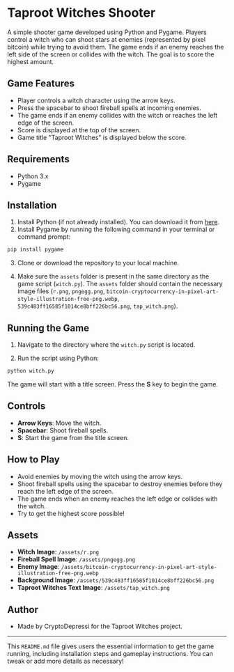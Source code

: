 
# Taproot Witches Shooter

A simple shooter game developed using Python and Pygame. Players control a witch who can shoot stars at enemies (represented by pixel bitcoin) while trying to avoid them. The game ends if an enemy reaches the left side of the screen or collides with the witch. The goal is to score the highest amount.

## Game Features
- Player controls a witch character using the arrow keys.
- Press the spacebar to shoot fireball spells at incoming enemies.
- The game ends if an enemy collides with the witch or reaches the left edge of the screen.
- Score is displayed at the top of the screen.
- Game title "Taproot Witches" is displayed below the score.

## Requirements

- Python 3.x
- Pygame

## Installation

1. Install Python (if not already installed). You can download it from [here](https://www.python.org/downloads/).
2. Install Pygame by running the following command in your terminal or command prompt:

```bash
pip install pygame
```

3. Clone or download the repository to your local machine.

4. Make sure the `assets` folder is present in the same directory as the game script (`witch.py`). The `assets` folder should contain the necessary image files (`r.png`, `pngegg.png`, `bitcoin-cryptocurrency-in-pixel-art-style-illustration-free-png.webp`, `539c483ff16585f1014ce8bff226bc56.png`, `tap_witch.png`).

## Running the Game

1. Navigate to the directory where the `witch.py` script is located.

2. Run the script using Python:

```bash
python witch.py
```

The game will start with a title screen. Press the **S** key to begin the game.

## Controls

- **Arrow Keys**: Move the witch.
- **Spacebar**: Shoot fireball spells.
- **S**: Start the game from the title screen.

## How to Play

- Avoid enemies by moving the witch using the arrow keys.
- Shoot fireball spells using the spacebar to destroy enemies before they reach the left edge of the screen.
- The game ends when an enemy reaches the left edge or collides with the witch.
- Try to get the highest score possible!

## Assets

- **Witch Image**: `/assets/r.png`
- **Fireball Spell Image**: `/assets/pngegg.png`
- **Enemy Image**: `/assets/bitcoin-cryptocurrency-in-pixel-art-style-illustration-free-png.webp`
- **Background Image**: `/assets/539c483ff16585f1014ce8bff226bc56.png`
- **Taproot Witches Text Image**: `/assets/tap_witch.png`

## Author

- Made by CryptoDepressi for the Taproot Witches project.

---

This `README.md` file gives users the essential information to get the game running, including installation steps and gameplay instructions. You can tweak or add more details as necessary!